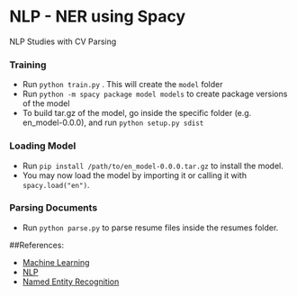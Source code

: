 # NLP - NER using Spacy

NLP Studies with CV Parsing

### Training
* Run `python train.py` . This will create the `model` folder
* Run `python -m spacy package model models` to create package versions of the model
* To build tar.gz of the model, go inside the specific folder (e.g. en_model-0.0.0), and run `python setup.py sdist`

### Loading Model
* Run `pip install /path/to/en_model-0.0.0.tar.gz` to install the model.
* You may now load the model by importing it or calling it with `spacy.load("en")`.

### Parsing Documents
* Run `python parse.py` to parse resume files inside the resumes folder.

##References:
* [Machine Learning](https://medium.com/tag/machine-learning?source=post)
* [NLP](https://medium.com/tag/nlp?source=post)
* [Named Entity
Recognition](https://medium.com/tag/named-entity-recognition?source=post)
